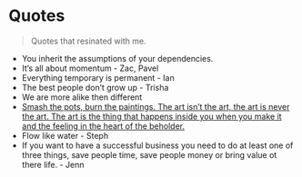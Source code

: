 # Quotes

> Quotes that resinated with me.

- You inherit the assumptions of your dependencies.
- It’s all about momentum - Zac, Pavel
- Everything temporary is permanent - Ian
- The best people don’t grow up - Trisha
- We are more alike then different
- [Smash the pots, burn the paintings. The art isn’t the art, the art is never 
  the art. The art is the thing that happens inside you when you make it and 
  the feeling in the heart of the beholder.](https://youtu.be/qjPAWy_2FL0?feature=shared&t=270)
- Flow like water - Steph
- If you want to have a successful business you need to do at least one of
  three things, save people time, save people money or bring value ot there
  life. - Jenn